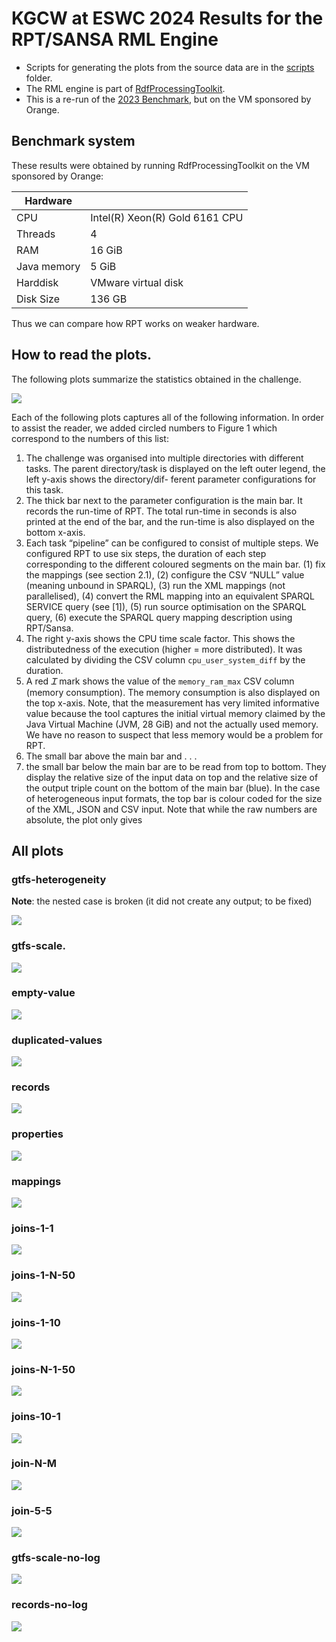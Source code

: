 # KGCW at ESWC 2024 Results for the RPT/SANSA RML Engine

* Scripts for generating the plots from the source data are in the [scripts](scripts) folder.
* The RML engine is part of [RdfProcessingToolkit](https://github.com/SmartDataAnalytics/RdfProcessingToolkit).
* This is a re-run of the [2023 Benchmark](../2023-05-28-KGCW-at-ESWC), but on the VM sponsored by Orange.

## Benchmark system

These results were obtained by running RdfProcessingToolkit on the VM sponsored by Orange:

| Hardware    |                                    |
|-------------|------------------------------------|
| CPU         | Intel(R) Xeon(R) Gold 6161 CPU     |
| Threads     | 4                                  |
| RAM         | 16 GiB                             |
| Java memory | 5 GiB                              |
| Harddisk    | VMware virtual disk                |
| Disk Size   | 136 GB                             |

Thus we can compare how RPT works on weaker hardware.

## How to read the plots.

The following plots summarize the statistics obtained in the challenge.

![](../2023-05-28-KGCW-at-ESWC/images/join-5-5-modified.png)

Each of the following plots captures all of the following information.
In order to assist the reader, we added circled numbers to Figure 1 which correspond to the
numbers of this list:
1. The challenge was organised into multiple directories with different tasks. The parent
directory/task is displayed on the left outer legend, the left y-axis shows the directory/dif-
ferent parameter configurations for this task.
2. The thick bar next to the parameter configuration is the main bar. It records the run-time
of RPT. The total run-time in seconds is also printed at the end of the bar, and the run-time
is also displayed on the bottom x-axis.
3. Each task “pipeline” can be configured to consist of multiple steps. We configured RPT to
use six steps, the duration of each step corresponding to the different coloured segments on
the main bar. (1) fix the mappings (see section 2.1), (2) configure the CSV “NULL” value
(meaning unbound in SPARQL), (3) run the XML mappings (not parallelised), (4) convert
the RML mapping into an equivalent SPARQL SERVICE query (see [1]), (5) run source
optimisation on the SPARQL query, (6) execute the SPARQL query mapping description
using RPT/Sansa.
4. The right y-axis shows the CPU time scale factor. This shows the distributedness of the
execution (higher = more distributed). It was calculated by dividing the CSV column
`cpu_user_system_diff` by the duration.
5. A red *Ꮖ* mark shows the value of the `memory_ram_max` CSV column (memory consumption).
The memory consumption is also displayed on the top x-axis. Note, that the measurement
has very limited informative value because the tool captures the initial virtual memory
claimed by the Java Virtual Machine (JVM, 28 GiB) and not the actually used memory.
We have no reason to suspect that less memory would be a problem for RPT.
6. The small bar above the main bar and . . .
7. the small bar below the main bar are to be read from top to bottom. They display the
relative size of the input data on top and the relative size of the output triple count on
the bottom of the main bar (blue). In the case of heterogeneous input formats, the top bar
is colour coded for the size of the XML, JSON and CSV input. Note that while the raw
numbers are absolute, the plot only gives

## All plots

### gtfs-heterogeneity

**Note**: the nested case is broken (it did not create any output; to be fixed)

![](images/gtfs-heterogeneity.png)

### gtfs-scale.

![](images/gtfs-scale.png)

### empty-value

![](images/empty-values.png)

### duplicated-values

![](images/duplicated-values.png)

### records

![](images/records.png)

### properties 

![](images/properties.png)

### mappings

![](images/mappings.png)

### joins-1-1

![](images/joins-1-1.png)

### joins-1-N-50
![](images/joins-1-N-50.png)

### joins-1-10

![](images/joins-1-10.png)

### joins-N-1-50

![](images/joins-N-1-50.png)

### joins-10-1

![](images/joins-10-1.png)

### join-N-M

![](images/join-N-M.png)

### join-5-5

![](images/join-5-5.png)

### gtfs-scale-no-log

![](images/gtfs-scale-no-log.png)

### records-no-log

![](images/records-no-log.png)


